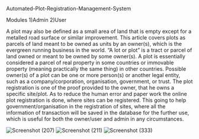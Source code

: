 Automated-Plot-Registration-Management-System

Modules
1)Admin
2)User

A plot may also be defined as a small area of land that is empty except for a metalled road surface or similar improvement. This article covers plots as parcels of land meant to be owned as units by an owner(s), which is the evergreen running business in the world. “A lot or plot” is a tract or parcel of land owned or meant to be owned by some owner(s). A plot is essentially considered a parcel of real property in some countries or immovable property (meaning practically the same thing) in other countries. Possible owner(s) of a plot can be one or more person(s) or another legal entity, such as a company/corporation, organisation, government, or trust. The plot registration is one of the proof provided to the owner, that he owns a specific site/plot. As to reduce the human error and paper work the online plot registration is done, where sites can be registered. This going to help government/organisation in the registration of sites, where all the information of transaction will be saved in the database for the further use, which is useful for both the owner/user and admin in any circumstances.    

![Screenshot (207)](https://user-images.githubusercontent.com/55579973/128669538-3aa1b3a9-68ef-42df-b2e7-f98712b20253.png)
![Screenshot (211)](https://user-images.githubusercontent.com/55579973/128669551-1711a9eb-a066-410c-bab0-69830c3d05f8.png)
![Screenshot (333)](https://user-images.githubusercontent.com/55579973/129914133-1a07fe96-994e-4fe0-b653-b44b4678aa5f.png)
